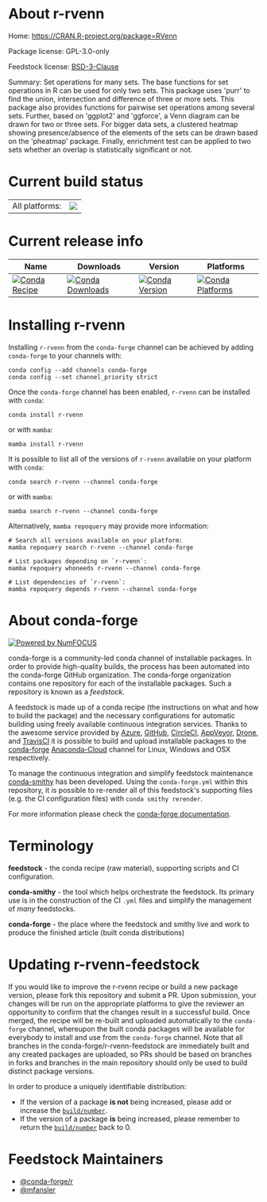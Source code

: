 About r-rvenn
=============

Home: https://CRAN.R-project.org/package=RVenn

Package license: GPL-3.0-only

Feedstock license: [BSD-3-Clause](https://github.com/conda-forge/r-rvenn-feedstock/blob/main/LICENSE.txt)

Summary: Set operations for many sets. The base functions for set operations in R can be used for only two sets. This package uses 'purr' to find the union, intersection and difference of three or more sets. This package also provides functions for pairwise set operations among several sets. Further, based on 'ggplot2' and 'ggforce', a Venn diagram can be drawn for two or three sets. For bigger data sets, a clustered heatmap showing presence/absence of the elements of the sets can be drawn based on the 'pheatmap' package. Finally, enrichment test can be applied to two sets whether an overlap is statistically significant or not.

Current build status
====================


<table><tr><td>All platforms:</td>
    <td>
      <a href="https://dev.azure.com/conda-forge/feedstock-builds/_build/latest?definitionId=17324&branchName=main">
        <img src="https://dev.azure.com/conda-forge/feedstock-builds/_apis/build/status/r-rvenn-feedstock?branchName=main">
      </a>
    </td>
  </tr>
</table>

Current release info
====================

| Name | Downloads | Version | Platforms |
| --- | --- | --- | --- |
| [![Conda Recipe](https://img.shields.io/badge/recipe-r--rvenn-green.svg)](https://anaconda.org/conda-forge/r-rvenn) | [![Conda Downloads](https://img.shields.io/conda/dn/conda-forge/r-rvenn.svg)](https://anaconda.org/conda-forge/r-rvenn) | [![Conda Version](https://img.shields.io/conda/vn/conda-forge/r-rvenn.svg)](https://anaconda.org/conda-forge/r-rvenn) | [![Conda Platforms](https://img.shields.io/conda/pn/conda-forge/r-rvenn.svg)](https://anaconda.org/conda-forge/r-rvenn) |

Installing r-rvenn
==================

Installing `r-rvenn` from the `conda-forge` channel can be achieved by adding `conda-forge` to your channels with:

```
conda config --add channels conda-forge
conda config --set channel_priority strict
```

Once the `conda-forge` channel has been enabled, `r-rvenn` can be installed with `conda`:

```
conda install r-rvenn
```

or with `mamba`:

```
mamba install r-rvenn
```

It is possible to list all of the versions of `r-rvenn` available on your platform with `conda`:

```
conda search r-rvenn --channel conda-forge
```

or with `mamba`:

```
mamba search r-rvenn --channel conda-forge
```

Alternatively, `mamba repoquery` may provide more information:

```
# Search all versions available on your platform:
mamba repoquery search r-rvenn --channel conda-forge

# List packages depending on `r-rvenn`:
mamba repoquery whoneeds r-rvenn --channel conda-forge

# List dependencies of `r-rvenn`:
mamba repoquery depends r-rvenn --channel conda-forge
```


About conda-forge
=================

[![Powered by
NumFOCUS](https://img.shields.io/badge/powered%20by-NumFOCUS-orange.svg?style=flat&colorA=E1523D&colorB=007D8A)](https://numfocus.org)

conda-forge is a community-led conda channel of installable packages.
In order to provide high-quality builds, the process has been automated into the
conda-forge GitHub organization. The conda-forge organization contains one repository
for each of the installable packages. Such a repository is known as a *feedstock*.

A feedstock is made up of a conda recipe (the instructions on what and how to build
the package) and the necessary configurations for automatic building using freely
available continuous integration services. Thanks to the awesome service provided by
[Azure](https://azure.microsoft.com/en-us/services/devops/), [GitHub](https://github.com/),
[CircleCI](https://circleci.com/), [AppVeyor](https://www.appveyor.com/),
[Drone](https://cloud.drone.io/welcome), and [TravisCI](https://travis-ci.com/)
it is possible to build and upload installable packages to the
[conda-forge](https://anaconda.org/conda-forge) [Anaconda-Cloud](https://anaconda.org/)
channel for Linux, Windows and OSX respectively.

To manage the continuous integration and simplify feedstock maintenance
[conda-smithy](https://github.com/conda-forge/conda-smithy) has been developed.
Using the ``conda-forge.yml`` within this repository, it is possible to re-render all of
this feedstock's supporting files (e.g. the CI configuration files) with ``conda smithy rerender``.

For more information please check the [conda-forge documentation](https://conda-forge.org/docs/).

Terminology
===========

**feedstock** - the conda recipe (raw material), supporting scripts and CI configuration.

**conda-smithy** - the tool which helps orchestrate the feedstock.
                   Its primary use is in the construction of the CI ``.yml`` files
                   and simplify the management of *many* feedstocks.

**conda-forge** - the place where the feedstock and smithy live and work to
                  produce the finished article (built conda distributions)


Updating r-rvenn-feedstock
==========================

If you would like to improve the r-rvenn recipe or build a new
package version, please fork this repository and submit a PR. Upon submission,
your changes will be run on the appropriate platforms to give the reviewer an
opportunity to confirm that the changes result in a successful build. Once
merged, the recipe will be re-built and uploaded automatically to the
`conda-forge` channel, whereupon the built conda packages will be available for
everybody to install and use from the `conda-forge` channel.
Note that all branches in the conda-forge/r-rvenn-feedstock are
immediately built and any created packages are uploaded, so PRs should be based
on branches in forks and branches in the main repository should only be used to
build distinct package versions.

In order to produce a uniquely identifiable distribution:
 * If the version of a package **is not** being increased, please add or increase
   the [``build/number``](https://docs.conda.io/projects/conda-build/en/latest/resources/define-metadata.html#build-number-and-string).
 * If the version of a package **is** being increased, please remember to return
   the [``build/number``](https://docs.conda.io/projects/conda-build/en/latest/resources/define-metadata.html#build-number-and-string)
   back to 0.

Feedstock Maintainers
=====================

* [@conda-forge/r](https://github.com/conda-forge/r/)
* [@mfansler](https://github.com/mfansler/)

